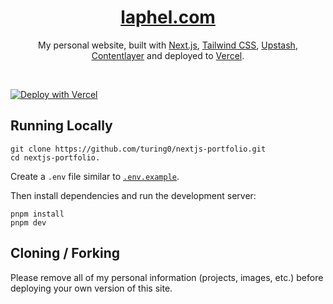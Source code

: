 <div align="center">
    <a href="https://about.laphel.com"><h1 align="center">laphel.com</h1></a>

My personal website, built with [Next.js](https://nextjs.org/), [Tailwind CSS](https://tailwindcss.com/), [Upstash](https://upstash.com?ref=chronark.com), [Contentlayer](https://www.contentlayer.dev/) and deployed to [Vercel](https://vercel.com/).

</div>

<br/>

[![Deploy with Vercel](https://vercel.com/button)](https://vercel.com/new/upstash/clone?demo-title=Next.js%20Portfolio&demo-description=Portfolio%20site%20with%20pageview%20counter%2C%20built%20with%20Next.js%2013%20App%20Router%2C%20Contentlayer%2C%20and%20Upstash%20Redis.&demo-url=https%3A%2F%2Fabout.laphel.com%2F&demo-image=%2F%2Fabout.laphel.com/preview.png&project-name=Next.js%20Portfolio&repository-name=nextjs-portfolio&repository-url=https%3A%2F%2Fgithub.com%2Fturing0%2Fnextjs-portfolio&from=templates&integration-ids=oac_V3R1GIpkoJorr6fqyiwdhl17)


## Running Locally


```sh-session
git clone https://github.com/turing0/nextjs-portfolio.git
cd nextjs-portfolio.
```


Create a `.env` file similar to [`.env.example`](https://github.com/turing0/nextjs-portfolio/blob/main/.env.example).

Then install dependencies and run the development server:
```sh-session
pnpm install
pnpm dev
```


## Cloning / Forking

Please remove all of my personal information (projects, images, etc.) before deploying your own version of this site.